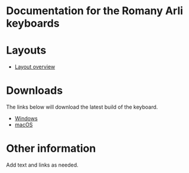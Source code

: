 # Documentation for the Romany Arli keyboards

# Layouts

-   [Layout overview](layout.md)

# Downloads

The links below will download the latest build of the keyboard.

- [Windows](https://pahkat.uit.no/main/download/keyboard-rmn?platform=windows&channel=nightly)
-   [macOS](https://pahkat.uit.no/main/download/keyboard-rmn?platform=macos&channel=nightly)

# Other information

Add text and links as needed.
